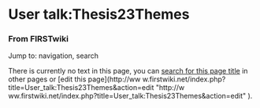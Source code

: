

# User talk:Thesis23Themes

### From FIRSTwiki

Jump to: navigation, search

There is currently no text in this page, you can [search for this page
title](/index.php/Special:Search/Thesis23Themes
"Special:Search/Thesis23Themes" ) in other pages or [edit this page](http://ww
w.firstwiki.net/index.php?title=User_talk:Thesis23Themes&action=edit "http://w
ww.firstwiki.net/index.php?title=User_talk:Thesis23Themes&action=edit" ).

